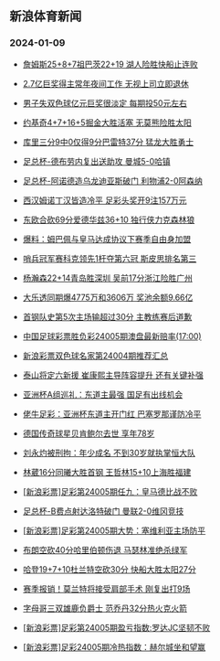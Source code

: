 ## 新浪体育新闻 
### 2024-01-09

+ [詹姆斯25+8+7祖巴茨22+19 湖人险胜快船止连败](https://sports.sina.com.cn/basketball/nba/2024-01-08/doc-inaauwza5848963.shtml)

+ [2.7亿巨奖得主常年夜间工作 无视上司立即退休](https://sports.sina.com.cn/l/2024-01-08/doc-inaauhch9389560.shtml)

+ [男子失双色球亿元巨奖很淡定 每期投50元左右](https://sports.sina.com.cn/l/2024-01-08/doc-inaauhch9390245.shtml)

+ [约基奇4+7+16+5掘金大胜活塞 无莫熊险胜太阳](https://sports.sina.com.cn/basketball/nba/2024-01-08/doc-inaaustf8789575.shtml)

+ [库里三分9中0仅得9分巴雷特37分 猛龙大胜勇士](https://sports.sina.com.cn/basketball/nba/2024-01-08/doc-inaauste5964992.shtml)

+ [足总杯-德布劳内复出送助攻 曼城5-0哈镇](https://sports.sina.com.cn/g/pl/2024-01-08/doc-inaauhch9394811.shtml)

+ [足总杯-阿诺德造乌龙迪亚斯破门 利物浦2-0阿森纳](https://sports.sina.com.cn/g/pl/2024-01-08/doc-inaauhch9390714.shtml)

+ [西汉姆诺丁汉皆造冷平 足彩头奖开9注157万元](https://sports.sina.com.cn/l/2024-01-08/doc-inaauhck6170423.shtml)

+ [东欧合砍69分爱德华兹36+10 独行侠力克森林狼](https://sports.sina.com.cn/basketball/nba/2024-01-08/doc-inaausta9183823.shtml)

+ [爆料：姆巴佩与皇马达成协议下赛季自由身加盟](https://sports.sina.com.cn/g/laliga/2024-01-08/doc-inaaussx9442794.shtml)

+ [哨兵冠军赛科克领先1杆夺第六冠 斯皮思排名第三](https://sports.sina.com.cn/golf/pgatour/2024-01-08/doc-inaaustf8792005.shtml)

+ [杨瀚森22+14青岛胜深圳 吴前17分浙江险胜广州](https://sports.sina.com.cn/basketball/cba/2024-01-08/doc-inaavpww6207098.shtml)

+ [大乐透同期爆4775万和3606万 奖池余额9.66亿](https://sports.sina.com.cn/l/2024-01-08/doc-inaavueu6079966.shtml)

+ [首钢队史第5次主场输超过30分 主教练赛后道歉](https://sports.sina.com.cn/basketball/cba/2024-01-08/doc-inaavuex5786612.shtml)

+ [中国足球彩票胜负彩24005期澳盘最新赔率(17:00)](https://sports.sina.com.cn/l/2024-01-08/doc-inaauhcc9659794.shtml)

+ [新浪彩票双色球名家第24004期推荐汇总](https://sports.sina.com.cn/l/2024-01-08/doc-inaauwyy9084300.shtml)

+ [泰山将定六新援 崔康熙主导阵容提升 还有关键补强](https://sports.sina.com.cn/china/2024-01-08/doc-inaavchy5781450.shtml)

+ [亚洲杯A组巡礼：东道主最强 国足有出线机会](https://sports.sina.com.cn/l/2024-01-09/doc-inaawrkp5341125.shtml)

+ [佬牛足彩：亚洲杯东道主开门红 巴塞罗那谨防冷平](https://sports.sina.com.cn/l/2024-01-09/doc-inaawrki7847792.shtml)

+ [德国传奇球星贝肯鲍尔去世 享年78岁](https://sports.sina.com.cn/global/germany/2024-01-09/doc-inaawrkp5349803.shtml)

+ [刘永灼被刑拘：年少成名 不到30岁就执掌恒大队](https://sports.sina.com.cn/china/2024-01-09/doc-inaawvsf7742802.shtml)

+ [林葳16分同曦大胜首钢 王哲林15+10上海胜福建](https://sports.sina.com.cn/basketball/cba/2024-01-08/doc-inaavpwx9131841.shtml)

+ [[新浪彩票]足彩第24005期任九：皇马德比战不败](https://sports.sina.com.cn/l/2024-01-09/doc-inaawrki7861193.shtml)

+ [足总杯-B费点射达洛特破门 曼联2-0维冈竞技](https://sports.sina.com.cn/g/pl/2024-01-09/doc-inaawrkp5348156.shtml)

+ [[新浪彩票]足彩第24005期大势：塞维利亚主场防平](https://sports.sina.com.cn/l/2024-01-09/doc-inaawrkm8580718.shtml)

+ [布朗空砍40分哈里伯顿伤退 马瑟林准绝杀绿军](https://sports.sina.com.cn/basketball/nba/2024-01-09/doc-inaawvsm5254985.shtml)

+ [哈登19+7+10杜兰特空砍30分 快船大胜太阳27分](https://sports.sina.com.cn/basketball/nba/2024-01-09/doc-inaaxhhc8262841.shtml)

+ [赛季报销！莫兰特将接受肩部手术 刚复出打9场](https://sports.sina.com.cn/basketball/nba/2024-01-09/doc-inaawzyf8380688.shtml)

+ [字母哥三双雄鹿负爵士 范乔丹32分热火克火箭](https://sports.sina.com.cn/basketball/nba/2024-01-09/doc-inaawzye5444039.shtml)

+ [[新浪彩票]足彩第24005期盈亏指数:罗达JC坚韧不败](https://sports.sina.com.cn/l/2024-01-09/doc-inaawrkk5642685.shtml)

+ [[新浪彩票]足彩24005期冷热指数：赫尔城坐和望赢](https://sports.sina.com.cn/l/2024-01-09/doc-inaawrkp5354222.shtml)

